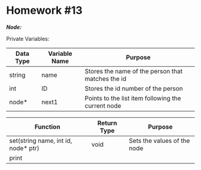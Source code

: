 # Homework #13 #

_**Node:**_

Private Variables:

| Data Type | Variable Name | Purpose |
|-----------|---------------|-------- |
| string    | name          | Stores the name of the person that matches the id |
| int       | ID            | Stores the id number of the person |
| node*     | next1         | Points to the list item following the current node

| Function | Return Type | Purpose |
| -------- | ----------- | ------- |
| set(string name, int id, node* ptr) | void | Sets the values of the node
| print    | 
